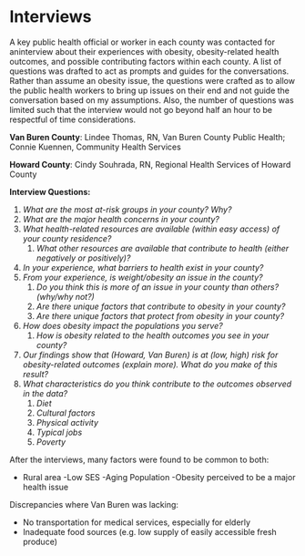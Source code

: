 
# Interviews

A key public health official or worker in each county was contacted for aninterview about their experiences with obesity, obesity-related health outcomes, and possible contributing factors within each county. A list of questions was drafted to act as prompts and guides for the conversations. Rather than assume an obesity issue, the questions were crafted as to allow the public health workers to bring up issues on their end and not guide the conversation based on my assumptions.  Also, the number of questions was limited such that the interview would not go beyond half an hour to be respectful of time considerations.

**Van Buren County**: Lindee Thomas, RN, Van Buren County Public Health; Connie Kuennen, Community Health Services

**Howard County**: Cindy Souhrada, RN, Regional Health Services of Howard County


**Interview Questions:**
1. *What are the most at-risk groups in your county? Why?*
2. *What are the major health concerns in your county?*
3. *What health-related resources are available (within easy access) of your county residence?*
    1. *What other resources are available that contribute to health (either negatively or positively)?*
4. *In your experience, what barriers to health exist in your county?*
5. *From your experience, is weight/obesity an issue in the county?*
    1. *Do you think this is more of an issue in your county than others? (why/why not?)*
    2. *Are there unique factors that contribute to obesity in your county?*
    3. *Are there unique factors that protect from obesity in your county?*
6. *How does obesity impact the populations you serve?*
    1. *How is obesity related to the health outcomes you see in your county?*
7. *Our findings show that (Howard, Van Buren) is at (low, high) risk for obesity-related outcomes (explain more).  What do you make of this result?*
8. *What characteristics do you think contribute to the outcomes observed in the data?*
    1. *Diet*
    2. *Cultural factors*
    3. *Physical activity*
    4. *Typical jobs*
    5. *Poverty*

After the interviews, many factors were found to be common to both:
- Rural area
 -Low SES
 -Aging Population
 -Obesity perceived to be a major health issue

Discrepancies where Van Buren was lacking:
- No transportation for medical services, especially for elderly
- Inadequate food sources (e.g. low supply of easily accessible fresh produce)
